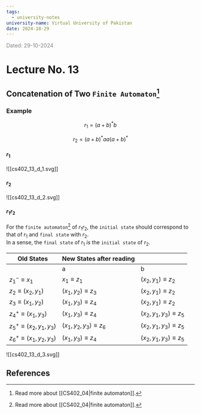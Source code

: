 ```yaml
---
tags:
  - university-notes
university-name: Virtual University of Pakistan
date: 2024-10-29
---
```


<span style="color: gray;">Dated: 29-10-2024</span>

# Lecture No. 13

## Concatenation of Two `Finite Automaton`[^1]

### Example

$$r_1 = (a + b)^* b$$

$$r_2 = (a + b)^* aa (a + b)^*$$

#### $r_1$

![[cs402_13_d_1.svg]]

#### $r_2$

![[cs402_13_d_2.svg]]

#### $r_1r_2$

For the `finite automaton`[^1] of $r_1r_2$, the `initial state` should correspond to that of $r_1$ and `final state` with $r_2$.  
In a sense, the `final state` of $r_1$ _is_ the `initial state` of $r_2$.

| Old States                     | New States after reading     |                              |
| ------------------------------ | ---------------------------- | ---------------------------- |
|                                | a                            | b                            |
| $z_1^- \equiv x_1$             | $x_1 \equiv z_1$             | $(x_2, y_1) \equiv z_2$      |
| $z_2 \equiv (x_2, y_1)$        | $(x_1, y_2) \equiv z_3$      | $(x_2, y_1) \equiv z_2$      |
| $z_3 \equiv (x_1, y_2)$        | $(x_1, y_3) \equiv z_4$      | $(x_2, y_1) \equiv z_2$      |
| $z_4^+ \equiv (x_1, y_3)$      | $(x_1, y_3) \equiv z_4$      | $(x_2, y_1, y_3) \equiv z_5$ |
| $z_5^+ \equiv (x_2, y_1, y_3)$ | $(x_1, y_2, y_3) \equiv z_6$ | $(x_2, y_1, y_3) \equiv z_5$ |
| $z_6^+ \equiv (x_1, y_2, y_3)$ | $(x_1, y_3) \equiv z_4$      | $(x_2, y_1, y_3) \equiv z_5$ |  

![[cs402_13_d_3.svg]]

## References

[^1]: Read more about [[CS402_04|finite automaton]].